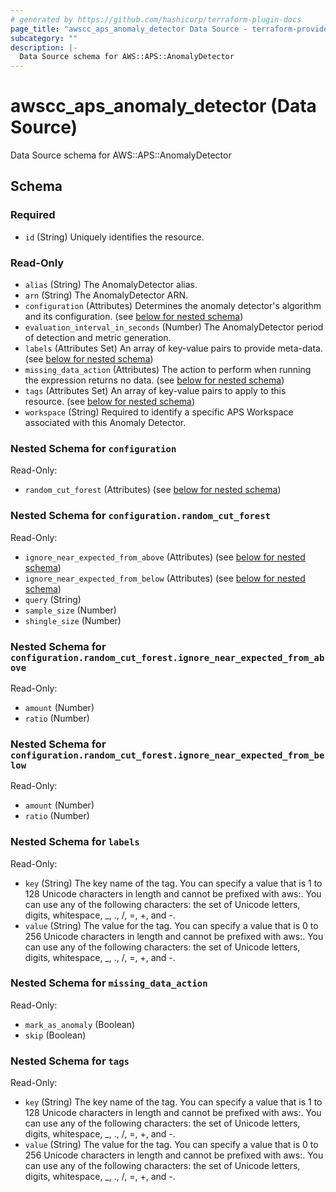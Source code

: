 ```yaml
---
# generated by https://github.com/hashicorp/terraform-plugin-docs
page_title: "awscc_aps_anomaly_detector Data Source - terraform-provider-awscc"
subcategory: ""
description: |-
  Data Source schema for AWS::APS::AnomalyDetector
---
```


# awscc_aps_anomaly_detector (Data Source)

Data Source schema for AWS::APS::AnomalyDetector



<!-- schema generated by tfplugindocs -->
## Schema

### Required

- `id` (String) Uniquely identifies the resource.

### Read-Only

- `alias` (String) The AnomalyDetector alias.
- `arn` (String) The AnomalyDetector ARN.
- `configuration` (Attributes) Determines the anomaly detector's algorithm and its configuration. (see [below for nested schema](#nestedatt--configuration))
- `evaluation_interval_in_seconds` (Number) The AnomalyDetector period of detection and metric generation.
- `labels` (Attributes Set) An array of key-value pairs to provide meta-data. (see [below for nested schema](#nestedatt--labels))
- `missing_data_action` (Attributes) The action to perform when running the expression returns no data. (see [below for nested schema](#nestedatt--missing_data_action))
- `tags` (Attributes Set) An array of key-value pairs to apply to this resource. (see [below for nested schema](#nestedatt--tags))
- `workspace` (String) Required to identify a specific APS Workspace associated with this Anomaly Detector.

<a id="nestedatt--configuration"></a>
### Nested Schema for `configuration`

Read-Only:

- `random_cut_forest` (Attributes) (see [below for nested schema](#nestedatt--configuration--random_cut_forest))

<a id="nestedatt--configuration--random_cut_forest"></a>
### Nested Schema for `configuration.random_cut_forest`

Read-Only:

- `ignore_near_expected_from_above` (Attributes) (see [below for nested schema](#nestedatt--configuration--random_cut_forest--ignore_near_expected_from_above))
- `ignore_near_expected_from_below` (Attributes) (see [below for nested schema](#nestedatt--configuration--random_cut_forest--ignore_near_expected_from_below))
- `query` (String)
- `sample_size` (Number)
- `shingle_size` (Number)

<a id="nestedatt--configuration--random_cut_forest--ignore_near_expected_from_above"></a>
### Nested Schema for `configuration.random_cut_forest.ignore_near_expected_from_above`

Read-Only:

- `amount` (Number)
- `ratio` (Number)


<a id="nestedatt--configuration--random_cut_forest--ignore_near_expected_from_below"></a>
### Nested Schema for `configuration.random_cut_forest.ignore_near_expected_from_below`

Read-Only:

- `amount` (Number)
- `ratio` (Number)




<a id="nestedatt--labels"></a>
### Nested Schema for `labels`

Read-Only:

- `key` (String) The key name of the tag. You can specify a value that is 1 to 128 Unicode characters in length and cannot be prefixed with aws:. You can use any of the following characters: the set of Unicode letters, digits, whitespace, _, ., /, =, +, and -.
- `value` (String) The value for the tag. You can specify a value that is 0 to 256 Unicode characters in length and cannot be prefixed with aws:. You can use any of the following characters: the set of Unicode letters, digits, whitespace, _, ., /, =, +, and -.


<a id="nestedatt--missing_data_action"></a>
### Nested Schema for `missing_data_action`

Read-Only:

- `mark_as_anomaly` (Boolean)
- `skip` (Boolean)


<a id="nestedatt--tags"></a>
### Nested Schema for `tags`

Read-Only:

- `key` (String) The key name of the tag. You can specify a value that is 1 to 128 Unicode characters in length and cannot be prefixed with aws:. You can use any of the following characters: the set of Unicode letters, digits, whitespace, _, ., /, =, +, and -.
- `value` (String) The value for the tag. You can specify a value that is 0 to 256 Unicode characters in length and cannot be prefixed with aws:. You can use any of the following characters: the set of Unicode letters, digits, whitespace, _, ., /, =, +, and -.
